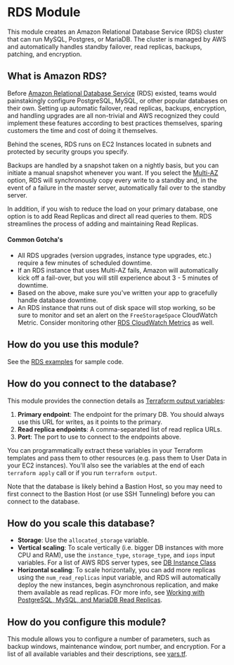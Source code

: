 # RDS Module

This module creates an Amazon Relational Database Service (RDS) cluster that can run MySQL, Postgres, or MariaDB. The 
cluster is managed by AWS and automatically handles standby failover, read replicas, backups, patching, and 
encryption.

## What is Amazon RDS?

Before [Amazon Relational Database Service](https://aws.amazon.com/rds/) (RDS) existed, teams would painstakingly configure
PostgreSQL, MySQL, or other popular databases on their own. Setting up automatic failover, read replicas, backups, encryption,
and handling upgrades are all non-trivial and AWS recognized they could implement these features according to best practices
themselves, sparing customers the time and cost of doing it themselves.

Behind the scenes, RDS runs on EC2 Instances located in subnets and protected by security groups you specify. 

Backups are handled by a snapshot taken on a nightly basis, but you can initiate a manual snapshot whenever you want. If
you select the [Multi-AZ](http://docs.aws.amazon.com/AmazonRDS/latest/UserGuide/Concepts.MultiAZ.html) option, RDS will
synchronously copy every write to a standby and, in the event of a failure in the master server, automatically fail over
to the standby server.

In addition, if you wish to reduce the load on your primary database, one option is to add Read Replicas and direct all
 read queries to them. RDS streamlines the process of adding and maintaining Read Replicas.

#### Common Gotcha's

- All RDS upgrades (version upgrades, instance type upgrades, etc.) require a few minutes of scheduled downtime. 
- If an RDS instance that uses Multi-AZ fails, Amazon will automatically kick off a fail-over, but you will still experience
  about 3 - 5 minutes of downtime.
- Based on the above, make sure you've written your app to gracefully handle database downtime.
- An RDS instance that runs out of disk space will stop working, so be sure to monitor and set an alert on the `FreeStorageSpace`
  CloudWatch Metric. Consider monitoring other [RDS CloudWatch Metrics](http://docs.aws.amazon.com/AmazonCloudWatch/latest/DeveloperGuide/rds-metricscollected.html)
  as well.

## How do you use this module?

See the [RDS examples](/examples) for sample code. 

## How do you connect to the database?

This module provides the connection details as [Terraform output 
variables](https://www.terraform.io/intro/getting-started/outputs.html):

1. **Primary endpoint**: The endpoint for the primary DB. You should always use this URL for writes, as it points to 
   the primary.
1. **Read replica endpoints**: A comma-separated list of read replica URLs.
1. **Port**: The port to use to connect to the endpoints above.

You can programmatically extract these variables in your Terraform templates and pass them to other resources (e.g. 
pass them to User Data in your EC2 instances). You'll also see the variables at the end of each `terraform apply` call 
or if you run `terraform output`.

Note that the database is likely behind a Bastion Host, so you may need to first connect to the Bastion Host (or use SSH
Tunneling) before you can connect to the database.

## How do you scale this database?

* **Storage**: Use the `allocated_storage` variable.
* **Vertical scaling**: To scale vertically (i.e. bigger DB instances with more CPU and RAM), use the `instance_type`,
  `storage_type`, and `iops` input variables. For a list of AWS RDS server types, see [DB Instance 
  Class](http://docs.aws.amazon.com/AmazonRDS/latest/UserGuide/Concepts.DBInstanceClass.html)
* **Horizontal scaling**: To scale horizontally, you can add more replicas using the `num_read_replicas` input variable, 
  and RDS will automatically deploy the new instances, begin asynchronous replication, and make them available as read 
  replicas. FOr more info, see [Working with PostgreSQL, MySQL, and MariaDB Read 
  Replicas](https://docs.aws.amazon.com/AmazonRDS/latest/UserGuide/USER_ReadRepl.html#USER_ReadRepl.Overview).

## How do you configure this module?

This module allows you to configure a number of parameters, such as backup windows, maintenance window, port number,
and encryption. For a list of all available variables and their descriptions, see [vars.tf](./vars.tf).
